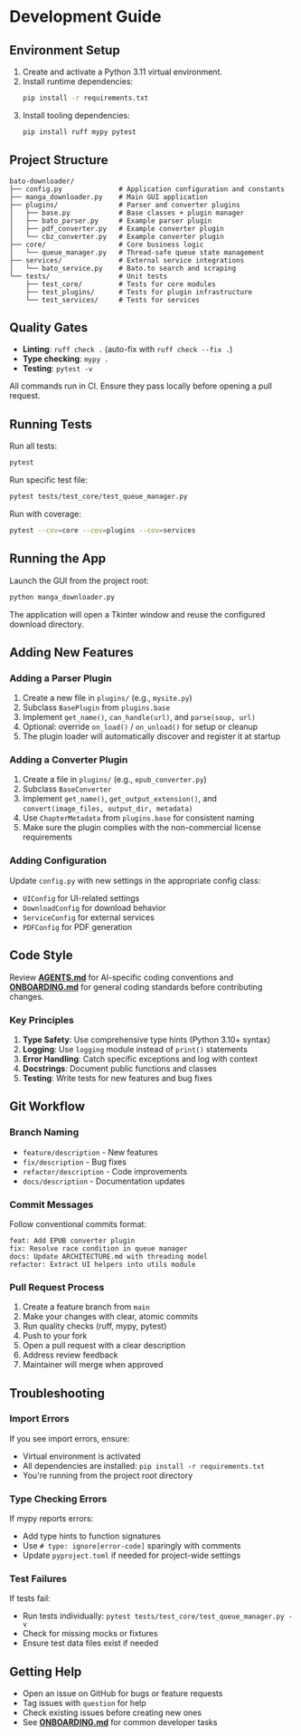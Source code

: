 # Development Guide

## Environment Setup

1. Create and activate a Python 3.11 virtual environment.
2. Install runtime dependencies:
   ```bash
   pip install -r requirements.txt
   ```
3. Install tooling dependencies:
   ```bash
   pip install ruff mypy pytest
   ```

## Project Structure

```
bato-downloader/
├── config.py              # Application configuration and constants
├── manga_downloader.py    # Main GUI application
├── plugins/               # Parser and converter plugins
│   ├── base.py            # Base classes + plugin manager
│   ├── bato_parser.py     # Example parser plugin
│   ├── pdf_converter.py   # Example converter plugin
│   └── cbz_converter.py   # Example converter plugin
├── core/                  # Core business logic
│   └── queue_manager.py   # Thread-safe queue state management
├── services/              # External service integrations
│   └── bato_service.py    # Bato.to search and scraping
└── tests/                 # Unit tests
    ├── test_core/         # Tests for core modules
    ├── test_plugins/      # Tests for plugin infrastructure
    └── test_services/     # Tests for services
```

## Quality Gates

- **Linting**: `ruff check .` (auto-fix with `ruff check --fix .`)
- **Type checking**: `mypy .`
- **Testing**: `pytest -v`

All commands run in CI. Ensure they pass locally before opening a pull request.

## Running Tests

Run all tests:
```bash
pytest
```

Run specific test file:
```bash
pytest tests/test_core/test_queue_manager.py
```

Run with coverage:
```bash
pytest --cov=core --cov=plugins --cov=services
```

## Running the App

Launch the GUI from the project root:

```bash
python manga_downloader.py
```

The application will open a Tkinter window and reuse the configured download directory.

## Adding New Features

### Adding a Parser Plugin

1. Create a new file in `plugins/` (e.g., `mysite.py`)
2. Subclass `BasePlugin` from `plugins.base`
3. Implement `get_name()`, `can_handle(url)`, and `parse(soup, url)`
4. Optional: override `on_load()` / `on_unload()` for setup or cleanup
5. The plugin loader will automatically discover and register it at startup

### Adding a Converter Plugin

1. Create a file in `plugins/` (e.g., `epub_converter.py`)
2. Subclass `BaseConverter`
3. Implement `get_name()`, `get_output_extension()`, and `convert(image_files, output_dir, metadata)`
4. Use `ChapterMetadata` from `plugins.base` for consistent naming
5. Make sure the plugin complies with the non-commercial license requirements

### Adding Configuration

Update `config.py` with new settings in the appropriate config class:
- `UIConfig` for UI-related settings
- `DownloadConfig` for download behavior
- `ServiceConfig` for external services
- `PDFConfig` for PDF generation

## Code Style

Review **[AGENTS.md](AGENTS.md)** for AI-specific coding conventions and **[ONBOARDING.md](ONBOARDING.md)** for general coding standards before contributing changes.

### Key Principles

1. **Type Safety**: Use comprehensive type hints (Python 3.10+ syntax)
2. **Logging**: Use `logging` module instead of `print()` statements
3. **Error Handling**: Catch specific exceptions and log with context
4. **Docstrings**: Document public functions and classes
5. **Testing**: Write tests for new features and bug fixes

## Git Workflow

### Branch Naming

- `feature/description` - New features
- `fix/description` - Bug fixes
- `refactor/description` - Code improvements
- `docs/description` - Documentation updates

### Commit Messages

Follow conventional commits format:

```
feat: Add EPUB converter plugin
fix: Resolve race condition in queue manager
docs: Update ARCHITECTURE.md with threading model
refactor: Extract UI helpers into utils module
```

### Pull Request Process

1. Create a feature branch from `main`
2. Make your changes with clear, atomic commits
3. Run quality checks (ruff, mypy, pytest)
4. Push to your fork
5. Open a pull request with a clear description
6. Address review feedback
7. Maintainer will merge when approved

## Troubleshooting

### Import Errors

If you see import errors, ensure:
- Virtual environment is activated
- All dependencies are installed: `pip install -r requirements.txt`
- You're running from the project root directory

### Type Checking Errors

If mypy reports errors:
- Add type hints to function signatures
- Use `# type: ignore[error-code]` sparingly with comments
- Update `pyproject.toml` if needed for project-wide settings

### Test Failures

If tests fail:
- Run tests individually: `pytest tests/test_core/test_queue_manager.py -v`
- Check for missing mocks or fixtures
- Ensure test data files exist if needed

## Getting Help

- Open an issue on GitHub for bugs or feature requests
- Tag issues with `question` for help
- Check existing issues before creating new ones
- See **[ONBOARDING.md](ONBOARDING.md)** for common developer tasks
